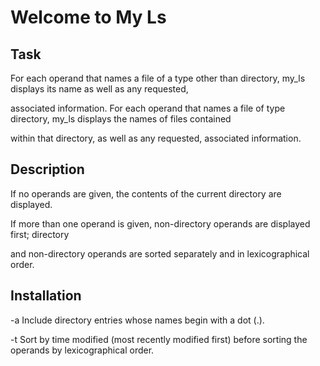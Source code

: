 # Welcome to My Ls
## Task

For each operand that names a file of a type other than directory, my_ls displays its name as well as any requested,

 associated information. For each operand that names a file of type directory, my_ls displays the names of files contained

  within that directory, as well as any requested, associated information.

## Description

If no operands are given, the contents of the current directory are displayed.

If more than one operand is given, non-directory operands are displayed first; directory

and non-directory operands are sorted separately and in lexicographical order.

## Installation

-a Include directory entries whose names begin with a dot (.).

-t Sort by time modified (most recently modified first) before sorting the operands by lexicographical order.
